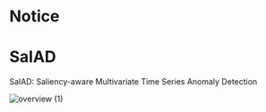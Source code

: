 # Notice


# SalAD
SalAD: Saliency-aware Multivariate Time Series Anomaly Detection

![overview (1)](https://user-images.githubusercontent.com/29471776/199634903-30894fa2-474b-4835-9a1c-25767987b244.png)
